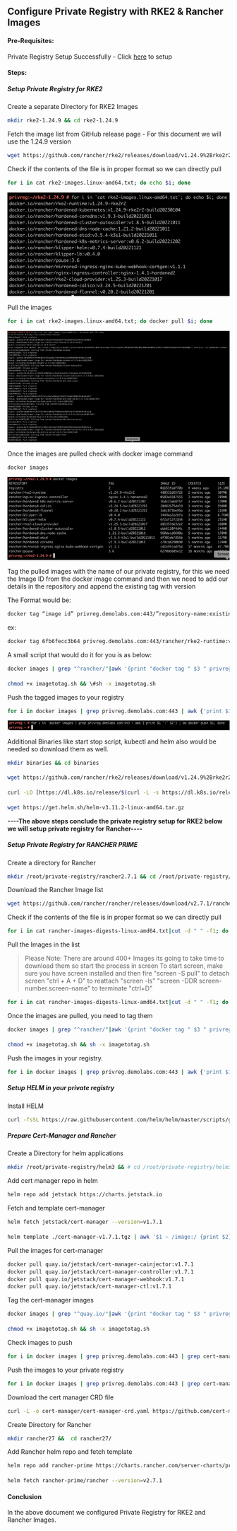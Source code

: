 ## Configure Private Registry with RKE2 & Rancher Images

#### Pre-Requisites:

Private Registry Setup Successfully - Click [here](./Document-1-Setup-Private-Registry.md) to setup

#### Steps:

##### Setup Private Registry for RKE2

Create a separate Directory for RKE2 Images

```bash
mkdir rke2-1.24.9 && cd rke2-1.24.9
```

Fetch the image list from GitHub release page - For this document we will use the 1.24.9 version

```bash
wget https://github.com/rancher/rke2/releases/download/v1.24.9%2Brke2r2/rke2-images.linux-amd64.txt
```

Check if the contents of the file is in proper format so we can directly pull

```bash
for i in cat rke2-images.linux-amd64.txt; do echo $i; done
```

![image-20230324120100806](./images/image-20230324120100806.png) 

Pull the images

```bash
for i in cat rke2-images.linux-amd64.txt; do docker pull $i; done
```

![image-20230324120305710](./images/image-20230324120305710.png) 

Once the images are pulled check with docker image command

```bash
docker images
```

![image-20230324120413083](./images/image-20230324120413083.png) 

Tag the pulled images with the name of our private registry,  for this we need the Image ID from the docker image command and then we need to add our details in the repository and append the existing tag with version

The Format would be:

```bash
docker tag “image id” privreg.demolabs.com:443/”repository-name:existingtag”
```

ex: 

```bash
docker tag 6fb6fecc3b64 privreg.demolabs.com:443/rancher/rke2-runtime:v1.24.4-rke2r1
```

A small script that would do it for you is as below:

```bash
docker images | grep "^rancher/"|awk '{print "docker tag " $3 " privreg.demolabs.com:443/" $1 ":" $2}' >> imagetotag.sh

chmod +x imagetotag.sh && \#sh -x imagetotag.sh
```

Push the tagged images to your registry

```bash
for i in docker images | grep privreg.demolabs.com:443 | awk {'print $1 ":" $2'}; do docker push $i; done
```

![image-20230324121203749](./images/image-20230324121203749.png) 

Additional Binaries like start stop script,  kubectl and helm also would be needed so download them as well.

```bash
mkdir binaries && cd binaries

wget https://github.com/rancher/rke2/releases/download/v1.24.9%2Brke2r2/rke2.linux-amd64.tar.gz

curl -LO [https://dl.k8s.io/release/$(curl -L -s https://dl.k8s.io/release/stable.txt)/bin/linux/amd64/kubectl](https://dl.k8s.io/release/$(curl -L -s https:/dl.k8s.io/release/stable.txt)/bin/linux/amd64/kubectl)

wget https://get.helm.sh/helm-v3.11.2-linux-amd64.tar.gz
```

**----The above steps conclude the private registry setup for RKE2 below we will setup private registry for Rancher----**

##### Setup Private Registry for RANCHER PRIME

Create a directory for Rancher

```bash
mkdir /root/private-registry/rancher2.7.1 && cd /root/private-registry/rancher2.7.1
```

Download the Rancher Image list

```bash
wget https://github.com/rancher/rancher/releases/download/v2.7.1/rancher-images-digests-linux-amd64.txt
```

Check if the contents of the file is in proper format so we can directly pull

```bash
for i in cat rancher-images-digests-linux-amd64.txt|cut -d " " -f1; do echo $i; done
```

Pull the Images in the list

> Please Note: There are around 400+ Images its going to take time to download them so start the process in screen     To start screen, make sure you have screen installed and then fire "screen -S pull" to detach screen "ctrl + A + D" to reattach "screen -ls" "screen -DDR screen-number.screen-name" to terminate "ctrl+D"

```bash
for i in cat rancher-images-digests-linux-amd64.txt|cut -d " " -f1; do docker pull $i; done
```

Once the images are pulled, you need to tag them

```bash
docker images | grep "^rancher/"|awk '{print "docker tag " $3 " privreg.demolabs.com:443/" $1 ":" $2}' >> imagetotag.sh

chmod +x imagetotag.sh && sh -x imagetotag.sh
```

Push the images in your registry.

```bash
for i in docker images | grep privreg.demolabs.com:443 | awk {'print $1 ":" $2'}; do docker push $i; done
```

##### Setup HELM in your private registry

Install HELM

```bash
curl -fsSL https://raw.githubusercontent.com/helm/helm/master/scripts/get-helm-3 |bash
```

##### Prepare Cert-Manager and Rancher

Create a Directory for helm applications

```bash
mkdir /root/private-registry/helm3 && # cd /root/private-registry/helm3/
```

Add cert manager repo in helm

```bash
helm repo add jetstack https://charts.jetstack.io
```

Fetch and template cert-manager

```bash
helm fetch jetstack/cert-manager --version=v1.7.1

helm template ./cert-manager-v1.7.1.tgz | awk '$1 ~ /image:/ {print $2}' | sed s/\"//g > helm-images.txt
```

Pull the images for cert-manager

```bash
docker pull quay.io/jetstack/cert-manager-cainjector:v1.7.1
docker pull quay.io/jetstack/cert-manager-controller:v1.7.1
docker pull quay.io/jetstack/cert-manager-webhook:v1.7.1
docker pull quay.io/jetstack/cert-manager-ctl:v1.7.1
```

Tag the cert-manager images

```bash
docker images | grep "^quay.io/"|awk '{print "docker tag " $3 " privreg.demolabs.com:443/" $1 ":" $2}' >> imagetotag.sh

chmod +x imagetotag.sh && sh -x imagetotag.sh
```

Check images to push

```bash
for i in docker images | grep privreg.demolabs.com:443 | grep cert-manager | awk {'print $1 ":" $2'}; do echo $i; done
```

Push the images to your private registry

```bash
for i in docker images | grep privreg.demolabs.com:443 | grep cert-manager | awk {'print $1 ":" $2'}; do docker push $i; done
```

Download the cert manager CRD file

```bash
curl -L -o cert-manager/cert-manager-crd.yaml https://github.com/cert-manager/cert-manager/releases/download/v1.7.1/cert-manager.crds.yaml
```

Create Directory for Rancher

```bash
mkdir rancher27 &&  cd rancher27/
```

Add Rancher helm repo and fetch template

```bash
helm repo add rancher-prime https://charts.rancher.com/server-charts/prime

helm fetch rancher-prime/rancher --version=v2.7.1
```

#### Conclusion

In the above document we configured Private Registry for RKE2 and Rancher Images.
